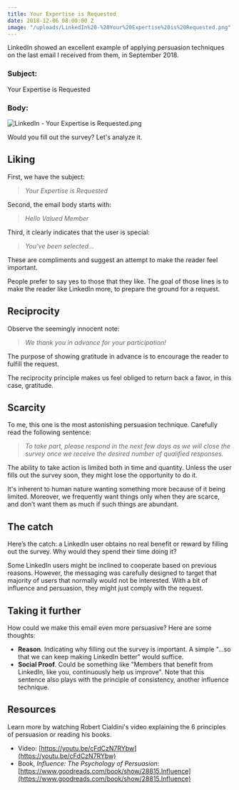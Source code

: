 ```yaml
---
title: Your Expertise is Requested
date: 2018-12-06 08:00:00 Z
image: "/uploads/LinkedIn%20-%20Your%20Expertise%20is%20Requested.png"
---
```


LinkedIn showed an excellent example of applying persuasion techniques on the last email I received from them, in September 2018.

### Subject:

Your Expertise is Requested

### Body:

![LinkedIn - Your Expertise is Requested.png](/uploads/LinkedIn%20-%20Your%20Expertise%20is%20Requested.png)

Would you fill out the survey? Let's analyze it.

## Liking

First, we have the subject:

> *Your Expertise is Requested*

Second, the email body starts with:

> *Hello Valued Member*

Third, it clearly indicates that the user is special:

> *You've been selected...*

These are compliments and suggest an attempt to make the reader feel important.

People prefer to say yes to those that they like. The goal of those lines is to make the reader like LinkedIn more, to prepare the ground for a request.

## Reciprocity

Observe the seemingly innocent note:

> *We thank you in advance for your participation!*

The purpose of showing gratitude in advance is to encourage the reader to fulfill the request.

The reciprocity principle makes us feel obliged to return back a favor, in this case, gratitude.

## Scarcity

To me, this one is the most astonishing persuasion technique. Carefully read the following sentence:

> *To take part, please respond in the next few days as we will close the survey once we receive the desired number of qualified responses.*

The ability to take action is limited both in time and quantity. Unless the user fills out the survey soon, they might lose the opportunity to do it.

It's inherent to human nature wanting something more because of it being limited. Moreover, we frequently want things only when they are scarce, and don’t want them as much if such things are abundant.

## The catch

Here’s the catch: a LinkedIn user obtains no real benefit or reward by filling out the survey. Why would they spend their time doing it?

Some LinkedIn users might be inclined to cooperate based on previous reasons. However, the messaging was carefully designed to target that majority of users that normally would not be interested. With a bit of influence and persuasion, they might just comply with the request.

## Taking it further

How could we make this email even more persuasive? Here are some thoughts:

* **Reason**. Indicating why filling out the survey is important. A simple "...so that we can keep making LinkedIn better" would suffice.
* **Social Proof**. Could be something like "Members that benefit from LinkedIn, like you, continuously help us improve". Note that this sentence also plays with the principle of consistency, another influence technique.

## Resources

Learn more by watching Robert Cialdini's video explaining the 6 principles of persuasion or reading his books.

* Video: [https://youtu.be/cFdCzN7RYbw](https://youtu.be/cFdCzN7RYbw)
* Book, *Influence: The Psychology of Persuasion*: [https://www.goodreads.com/book/show/28815.Influence](https://www.goodreads.com/book/show/28815.Influence)
